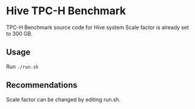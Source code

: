 # Hive TPC-H Benchmark
TPC-H Benchmark source code for Hive system
Scale factor is already set to 300 GB.

## Usage
Run `./run.sh`

## Recommendations
Scale factor can be changed by editing run.sh. 
